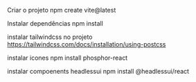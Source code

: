 Criar o projeto
npm create vite@latest

Instalar dependências
npm install

instalar tailwindcss no projeto
https://tailwindcss.com/docs/installation/using-postcss

instalar icones
npm install phosphor-react

instalar compoenents headlessui
npm install @headlessui/react
